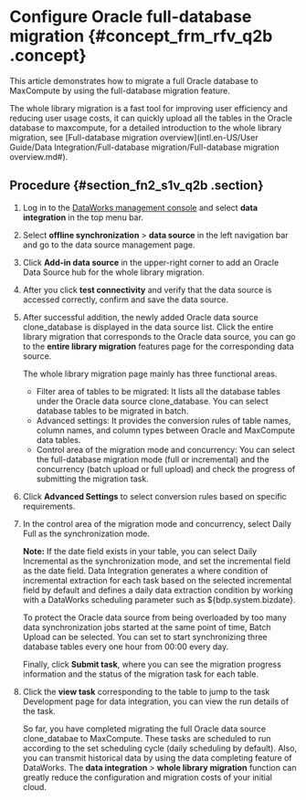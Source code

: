 # Configure Oracle full-database migration {#concept_frm_rfv_q2b .concept}

This article demonstrates how to migrate a full Oracle database to MaxCompute by using the full-database migration feature.

The whole library migration is a fast tool for improving user efficiency and reducing user usage costs, it can quickly upload all the tables in the Oracle database to maxcompute, for a detailed introduction to the whole library migration, see [Full-database migration overview](intl.en-US/User Guide/Data Integration/Full-database migration/Full-database migration overview.md#).

## Procedure {#section_fn2_s1v_q2b .section}

1.  Log in to the [DataWorks management console](https://workbench.data.aliyun.com/console) and select **data integration** in the top menu bar.
2.  Select **offline synchronization** \> **data source** in the left navigation bar and go to the data source management page.
3.  Click **Add-in data source** in the upper-right corner to add an Oracle Data Source hub for the whole library migration.
4.  After you click **test connectivity** and verify that the data source is accessed correctly, confirm and save the data source.
5.  After successful addition, the newly added Oracle data source clone\_database is displayed in the data source list. Click the entire library migration that corresponds to the Oracle data source, you can go to the **entire library migration** features page for the corresponding data source.

    The whole library migration page mainly has three functional areas.

    -   Filter area of tables to be migrated: It lists all the database tables under the Oracle data source clone\_database. You can select database tables to be migrated in batch.
    -   Advanced settings: It provides the conversion rules of table names, column names, and column types between Oracle and MaxCompute data tables.
    -   Control area of the migration mode and concurrency: You can select the full-database migration mode \(full or incremental\) and the concurrency \(batch upload or full upload\) and check the progress of submitting the migration task.
6.  Click **Advanced Settings** to select conversion rules based on specific requirements.
7.  In the control area of the migration mode and concurrency, select Daily Full as the synchronization mode.

    **Note:** If the date field exists in your table, you can select Daily Incremental as the synchronization mode, and set the incremental field as the date field. Data Integration generates a where condition of incremental extraction for each task based on the selected incremental field by default and defines a daily data extraction condition by working with a DataWorks scheduling parameter such as $\{bdp.system.bizdate\}.

    To protect the Oracle data source from being overloaded by too many data synchronization jobs started at the same point of time, Batch Upload can be selected. You can set to start synchronizing three database tables every one hour from 00:00 every day.

    Finally, click **Submit task**, where you can see the migration progress information and the status of the migration task for each table.

8.  Click the **view task** corresponding to the table to jump to the task Development page for data integration, you can view the run details of the task.

    So far, you have completed migrating the full Oracle data source clone\_databae to MaxCompute. These tasks are scheduled to run according to the set scheduling cycle \(daily scheduling by default\). Also, you can transmit historical data by using the data completing feature of DataWorks. The **data integration** \> **whole library migration** function can greatly reduce the configuration and migration costs of your initial cloud.


